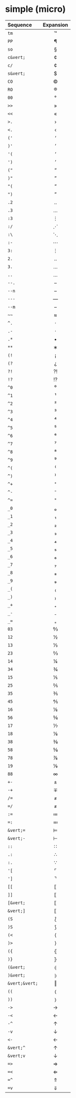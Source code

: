 # simple (micro)
| Sequence | Expansion |
| :------- | :-------: |
| `tm` | ™ |
| `PP` | ¶ |
| `so` | § |
| `c&vert;` | ¢ |
| `c/` | ¢ |
| `s&vert;` | $ |
| `CO` | © |
| `RO` | ® |
| `00` | ° |
| `>>` | » |
| `<<` | « |
| `>.` | › |
| `<.` | ‹ |
| `('` | ‘ |
| `)'` | ’ |
| `'(` | ‘ |
| `')` | ’ |
| `("` | “ |
| `)"` | ” |
| `"(` | “ |
| `")` | ” |
| `.2` | ‥ |
| `.3` | … |
| `:3` | ⋮ |
| `:/` | ⋰ |
| `:\` | ⋱ |
| `:-` | ⋯ |
| `3:` | ⋮ |
| `2.` | ‥ |
| `3.` | … |
| `..` | … |
| `--.` | – |
| `--n` | – |
| `---` | — |
| `--m` | – |
| `~~` | ≈ |
| `^.` | · |
| `.-` | · |
| `.*` | • |
| `**` | ∗ |
| `(!` | ¡ |
| `(?` | ¿ |
| `?!` | ⁈ |
| `!?` | ⁉ |
| `^0` | ⁰ |
| `^1` | ¹ |
| `^2` | ² |
| `^3` | ³ |
| `^4` | ⁴ |
| `^5` | ⁵ |
| `^6` | ⁶ |
| `^7` | ⁷ |
| `^8` | ⁸ |
| `^9` | ⁹ |
| `^(` | ⁽ |
| `^)` | ⁾ |
| `^+` | ⁺ |
| `^-` | ⁻ |
| `^=` | ⁼ |
| `_0` | ₀ |
| `_1` | ₁ |
| `_2` | ₂ |
| `_3` | ₃ |
| `_4` | ₄ |
| `_5` | ₅ |
| `_6` | ₆ |
| `_7` | ₇ |
| `_8` | ₈ |
| `_9` | ₉ |
| `_(` | ₍ |
| `_)` | ₎ |
| `_+` | ₊ |
| `_-` | ₋ |
| `_=` | ₌ |
| `03` | ↉ |
| `12` | ½ |
| `13` | ⅓ |
| `23` | ⅔ |
| `14` | ¼ |
| `34` | ¾ |
| `15` | ⅕ |
| `25` | ⅖ |
| `35` | ⅗ |
| `45` | ⅘ |
| `16` | ⅙ |
| `56` | ⅚ |
| `17` | ⅐ |
| `18` | ⅛ |
| `38` | ⅜ |
| `58` | ⅝ |
| `78` | ⅞ |
| `19` | ⅑ |
| `88` | ∞ |
| `+-` | ± |
| `-+` | ∓ |
| `/=` | ≠ |
| `=/` | ≠ |
| `:=` | ≔ |
| `=:` | ≕ |
| `&vert;=` | ⊨ |
| `&vert;-` | ⊢ |
| `::` | ∷ |
| `.:` | ∴ |
| `:.` | ∵ |
| `'[` | ⌜ |
| `']` | ⌝ |
| `[[` | ⟦ |
| `]]` | ⟦ |
| `[&vert;` | ⟦ |
| `&vert;]` | ⟦ |
| `(S` | ⟅ |
| `)S` | ⟆ |
| `(<` | ⟨ |
| `)>` | ⟩ |
| `({` | ⦃ |
| `)}` | ⦄ |
| `(&vert;` | ⦇ |
| `)&vert;` | ⦈ |
| `&vert;&vert;` | ‖ |
| `((` | ⦅ |
| `))` | ⦆ |
| `->` | → |
| `-<` | ← |
| `-^` | ↑ |
| `-v` | ↓ |
| `<-` | ← |
| `&vert;^` | ↑ |
| `&vert;v` | ↓ |
| `=>` | ⇒ |
| `=<` | ⇐ |
| `=^` | ⇑ |
| `=v` | ⇓ |
